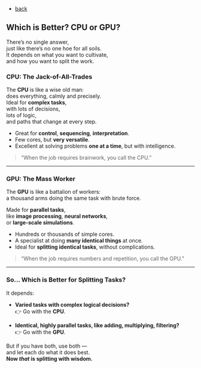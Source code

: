- [back](https://github.com/0joseDark/my-programming-language/blob/main/doc-en/README.md)
## Which is Better? **CPU** or **GPU**?

There’s no single answer,  
just like there’s no one hoe for all soils.  
It depends on what you want to cultivate,  
and how you want to split the work.

### CPU: The Jack-of-All-Trades

The **CPU** is like a wise old man:  
does everything, calmly and precisely.  
Ideal for **complex tasks**,  
with lots of decisions,  
lots of logic,  
and paths that change at every step.

- Great for **control**, **sequencing**, **interpretation**.  
- Few cores, but **very versatile**.  
- Excellent at solving problems **one at a time**, but with intelligence.

> “When the job requires brainwork, you call the CPU.”

---

### GPU: The Mass Worker

The **GPU** is like a battalion of workers:  
a thousand arms doing the same task with brute force.

Made for **parallel tasks**,  
like **image processing**, **neural networks**,  
or **large-scale simulations**.

- Hundreds or thousands of simple cores.  
- A specialist at doing **many identical things** at once.  
- Ideal for **splitting identical tasks**, without complications.

> “When the job requires numbers and repetition, you call the GPU.”

---

### So... Which is Better for Splitting Tasks?

It depends:

- **Varied tasks with complex logical decisions?**  
  👉 Go with the **CPU**.

- **Identical, highly parallel tasks, like adding, multiplying, filtering?**  
  👉 Go with the **GPU**.

But if you have both, use both —  
and let each do what it does best.  
**Now *that* is splitting with wisdom.**
